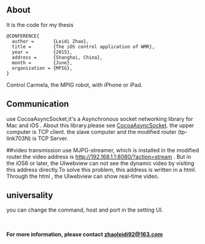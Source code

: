 ## About

It is the code for my thesis
```
@CONFERENCE{
  author =       {Leidi Zhao},
  title =        {The iOS control application of WMR},
  year =         {2015},
  address =      {Shanghai, China},
  month =        {June},
  organization = {MPIG},
}
```
Control Carmela, the MPIG robot, with iPhone or iPad.

## Communication
use CocoaAsyncSocket,it's a Asynchronous socket networking library for Mac and iOS .
About this library.please see [CocoaAsyncSocket](https://github.com/robbiehanson/CocoaAsyncSocket).
the upper computer is TCP client.
the slave computer and the modified router (tp-link703N) is  TCP Server.


##video transmission
use MJPG-streamer, which is installed in the modified router.the video address is http://192.168.1.1:8080/?action=stream . But in the iOS6 or later, the UIwebview can not see the dynamic video by  visiting this address directly.To solve this problem, this address is written in a html. Through the html , the UIwebview can show real-time video.


## universality

you can change the command, host and port in the setting UI.



##


</br>**For more information, please contact zhaoleidi92@163.com**

